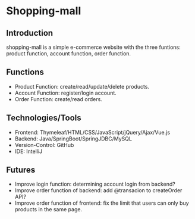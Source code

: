 # Shopping-mall

## Introduction
shopping-mall is a simple e-commerce website with the three funtions: product function, account function, order function.

## Functions
  - Product Function: create/read/update/delete products.
  - Account Function: register/login account.
  - Order Function: create/read orders.

## Technologies/Tools
  - Frontend: Thymeleaf/HTML/CSS/JavaScript/jQuery/Ajax/Vue.js
  - Backend: Java/SpringBoot/SpringJDBC/MySQL
  - Version-Control: GitHub
  - IDE: IntelliJ

## Futures
  - Improve login function: determining account login from backend?
  - Improve order function of backend: add @transacion to createOrder API?
  - Improve order function of frontend: fix the limit that users can only buy products in the same page.
